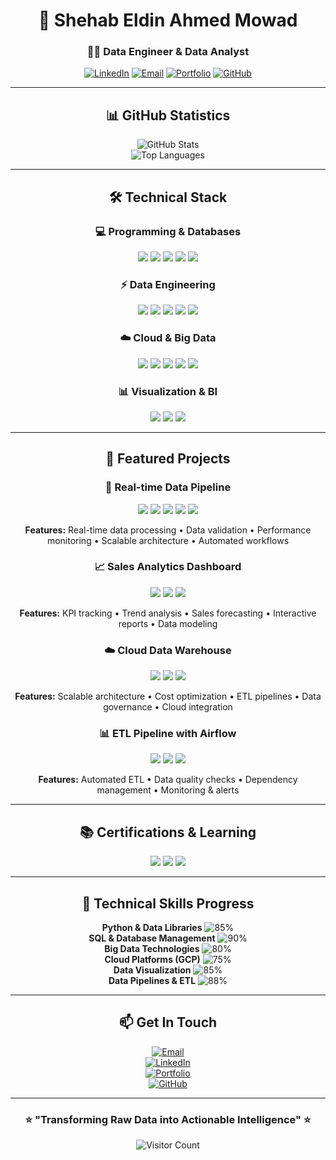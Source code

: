 <div align="center">

# 🚀 Shehab Eldin Ahmed Mowad  
### 👨‍💻 **Data Engineer & Data Analyst**  

[![LinkedIn](https://img.shields.io/badge/LinkedIn-0077B5?style=for-the-badge&logo=linkedin&logoColor=white)](https://www.linkedin.com/in/shehab-ahmed-793780343) 
[![Email](https://img.shields.io/badge/Gmail-D14836?style=for-the-badge&logo=gmail&logoColor=white)](mailto:shahbahmed56p@gmail.com) 
[![Portfolio](https://img.shields.io/badge/Portfolio-4285F4?style=for-the-badge&logo=google-chrome&logoColor=white)](https://shehab-hub-0.github.io/Shehab.github1.io/) 
[![GitHub](https://img.shields.io/badge/GitHub-181717?style=for-the-badge&logo=github&logoColor=white)](https://github.com/shehab-hub-0)  

---

## 📊 GitHub Statistics  

![GitHub Stats](https://github-readme-stats.vercel.app/api?username=shehab-hub-0&show_icons=true&theme=radical&hide_border=true&count_private=true)  
![Top Languages](https://github-readme-stats.vercel.app/api/top-langs/?username=shehab-hub-0&layout=compact&theme=radical&hide_border=true)  

---

## 🛠️ Technical Stack  

### 💻 **Programming & Databases**
<img src="https://img.shields.io/badge/Python-3776AB?style=for-the-badge&logo=python&logoColor=white"/>  
<img src="https://img.shields.io/badge/SQL-4479A1?style=for-the-badge&logo=postgresql&logoColor=white"/>  
<img src="https://img.shields.io/badge/Pandas-150458?style=for-the-badge&logo=pandas&logoColor=white"/>  
<img src="https://img.shields.io/badge/NumPy-013243?style=for-the-badge&logo=numpy&logoColor=white"/>  
<img src="https://img.shields.io/badge/PySpark-E25A1C?style=for-the-badge&logo=apachespark&logoColor=white"/>  

### ⚡ **Data Engineering**
<img src="https://img.shields.io/badge/Airflow-017CEE?style=for-the-badge&logo=apacheairflow&logoColor=white"/>  
<img src="https://img.shields.io/badge/Spark-E25A1C?style=for-the-badge&logo=apachespark&logoColor=white"/>  
<img src="https://img.shields.io/badge/Kafka-231F20?style=for-the-badge&logo=apachekafka&logoColor=white"/>  
<img src="https://img.shields.io/badge/Docker-2496ED?style=for-the-badge&logo=docker&logoColor=white"/>  
<img src="https://img.shields.io/badge/Apache_Beam-E25A1C?style=for-the-badge&logo=apachebeam&logoColor=white"/>  

### ☁️ **Cloud & Big Data**
<img src="https://img.shields.io/badge/Google_Cloud-4285F4?style=for-the-badge&logo=googlecloud&logoColor=white"/>  
<img src="https://img.shields.io/badge/BigQuery-4285F4?style=for-the-badge&logo=googlebigquery&logoColor=white"/>  
<img src="https://img.shields.io/badge/Hadoop-66CCFF?style=for-the-badge&logo=apachehadoop&logoColor=black"/>  
<img src="https://img.shields.io/badge/Dataflow-4285F4?style=for-the-badge&logo=googlecloud&logoColor=white"/>  
<img src="https://img.shields.io/badge/Cloud_Functions-4285F4?style=for-the-badge&logo=googlecloud&logoColor=white"/>  

### 📊 **Visualization & BI**
<img src="https://img.shields.io/badge/Power_BI-F2C811?style=for-the-badge&logo=powerbi&logoColor=black"/>  
<img src="https://img.shields.io/badge/Tableau-E97627?style=for-the-badge&logo=tableau&logoColor=white"/>  
<img src="https://img.shields.io/badge/Looker_Studio-4285F4?style=for-the-badge&logo=looker&logoColor=white"/>  

---

## 🌟 Featured Projects  

### 🔄 **Real-time Data Pipeline**  
<img src="https://img.shields.io/badge/Python-3776AB?style=flat-square&logo=python&logoColor=white"/>  
<img src="https://img.shields.io/badge/Kafka-231F20?style=flat-square&logo=apachekafka&logoColor=white"/>  
<img src="https://img.shields.io/badge/Spark-E25A1C?style=flat-square&logo=apachespark&logoColor=white"/>  
<img src="https://img.shields.io/badge/Airflow-017CEE?style=flat-square&logo=apacheairflow&logoColor=white"/>  
<img src="https://img.shields.io/badge/Docker-2496ED?style=flat-square&logo=docker&logoColor=white"/>  

**Features:** Real-time data processing • Data validation • Performance monitoring • Scalable architecture • Automated workflows  

### 📈 **Sales Analytics Dashboard**  
<img src="https://img.shields.io/badge/Power_BI-F2C811?style=flat-square&logo=powerbi&logoColor=black"/>  
<img src="https://img.shields.io/badge/SQL-4479A1?style=flat-square&logo=postgresql&logoColor=white"/>  
<img src="https://img.shields.io/badge/Python-3776AB?style=flat-square&logo=python&logoColor=white"/>  

**Features:** KPI tracking • Trend analysis • Sales forecasting • Interactive reports • Data modeling  

### ☁️ **Cloud Data Warehouse**  
<img src="https://img.shields.io/badge/BigQuery-4285F4?style=flat-square&logo=googlebigquery&logoColor=white"/>  
<img src="https://img.shields.io/badge/Dataflow-4285F4?style=flat-square&logo=googlecloud&logoColor=white"/>  
<img src="https://img.shields.io/badge/Python-3776AB?style=flat-square&logo=python&logoColor=white"/>  

**Features:** Scalable architecture • Cost optimization • ETL pipelines • Data governance • Cloud integration  

### 📊 **ETL Pipeline with Airflow**  
<img src="https://img.shields.io/badge/Airflow-017CEE?style=flat-square&logo=apacheairflow&logoColor=white"/>  
<img src="https://img.shields.io/badge/Python-3776AB?style=flat-square&logo=python&logoColor=white"/>  
<img src="https://img.shields.io/badge/PostgreSQL-4169E1?style=flat-square&logo=postgresql&logoColor=white"/>  

**Features:** Automated ETL • Data quality checks • Dependency management • Monitoring & alerts  

---

## 📚 Certifications & Learning  

<img src="https://img.shields.io/badge/Google_Cloud-Professional_Data_Engineer-4285F4?style=flat-square&logo=googlecloud"/>  
<img src="https://img.shields.io/badge/Apache-Spark_Fundamentals-E25A1C?style=flat-square&logo=apachespark"/>  
<img src="https://img.shields.io/badge/Data_Engineering-Specialization-0077B5?style=flat-square&logo=databricks"/>  

---

## 🎯 Technical Skills Progress  

**Python & Data Libraries** ![85%](https://progress-bar.dev/85/?title=)  
**SQL & Database Management** ![90%](https://progress-bar.dev/90/?title=)  
**Big Data Technologies** ![80%](https://progress-bar.dev/80/?title=)  
**Cloud Platforms (GCP)** ![75%](https://progress-bar.dev/75/?title=)  
**Data Visualization** ![85%](https://progress-bar.dev/85/?title=)  
**Data Pipelines & ETL** ![88%](https://progress-bar.dev/88/?title=)  

---

## 📫 Get In Touch  

[![Email](https://img.shields.io/badge/Email-shahbahmed56p@gmail.com-D14836?style=for-the-badge&logo=gmail&logoColor=white)](mailto:shahbahmed56p@gmail.com)  
[![LinkedIn](https://img.shields.io/badge/LinkedIn-Connect_with_me-0077B5?style=for-the-badge&logo=linkedin&logoColor=white)](https://www.linkedin.com/in/shehab-ahmed-793780343)  
[![Portfolio](https://img.shields.io/badge/Portfolio-Visit_My_Portfolio-4285F4?style=for-the-badge&logo=google-chrome&logoColor=white)](https://shehab-hub-0.github.io/Shehab.github1.io/)  
[![GitHub](https://img.shields.io/badge/GitHub-Follow_my_work-181717?style=for-the-badge&logo=github&logoColor=white)](https://github.com/shehab-hub-0)  

---

### ⭐ **"Transforming Raw Data into Actionable Intelligence"** ⭐  

![Visitor Count](https://komarev.com/ghpvc/?username=shehab-hub-0&color=blueviolet&style=flat-square)

</div>
